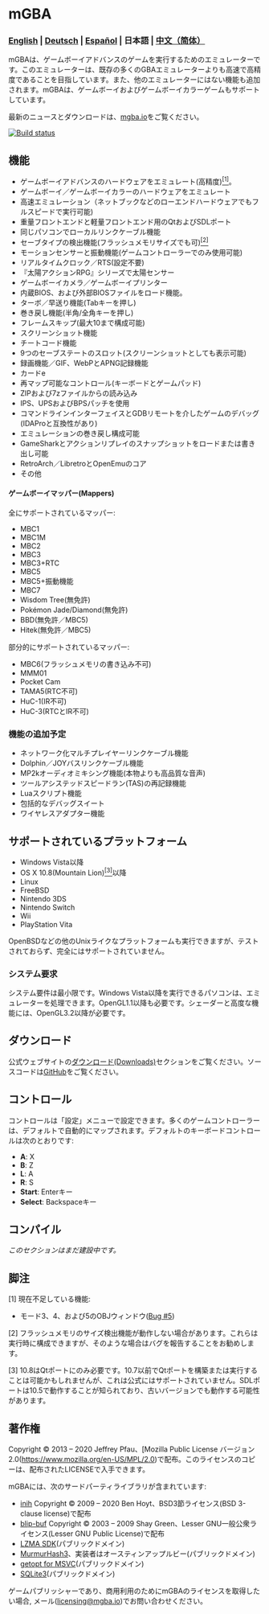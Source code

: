 mGBA
====

### [English](./README.md) | [Deutsch](./README_DE.md) | [Español](./README_ES.md) | 日本語 | [中文（简体）](./README_ZH_CN.md)

mGBAは、ゲームボーイアドバンスのゲームを実行するためのエミュレーターです。このエミュレーターは、既存の多くのGBAエミュレーターよりも高速で高精度であることを目指しています。また、他のエミュレーターにはない機能も追加されます。mGBAは、ゲームボーイおよびゲームボーイカラーゲームもサポートしています。

最新のニュースとダウンロードは、[mgba.io](https://mgba.io)をご覧ください。

[![Build status](https://travis-ci.org/mgba-emu/mgba.svg?branch=master)](https://travis-ci.org/mgba-emu/mgba)

機能
--------

- ゲームボーイアドバンスのハードウェアをエミュレート(高精度)[<sup>[1]</sup>](#missing)。
- ゲームボーイ／ゲームボーイカラーのハードウェアをエミュレート
- 高速エミュレーション（ネットブックなどのローエンドハードウェアでもフルスピードで実行可能)
- 重量フロントエンドと軽量フロントエンド用のQtおよびSDLポート
- 同じパソコンでローカルリンクケーブル機能
- セーブタイプの検出機能(フラッシュメモリサイズでも可)[<sup>[2]</sup>](#flashdetect)
- モーションセンサーと振動機能(ゲームコントローラーでのみ使用可能)
- リアルタイムクロック／RTS(設定不要)
- 『太陽アクションRPG』シリーズで太陽センサー
- ゲームボーイカメラ／ゲームボーイプリンター
- 内蔵BIOS、および外部BIOSファイルをロード機能。
- ターボ／早送り機能(Tabキーを押し)
- 巻き戻し機能(半角/全角キーを押し)
- フレームスキップ(最大10まで構成可能)
- スクリーンショット機能
- チートコード機能
- 9つのセーブステートのスロット(スクリーンショットとしても表示可能)
- 録画機能／GIF、WebPとAPNG記録機能
- カードe
- 再マップ可能なコントロール(キーボードとゲームパッド)
- ZIPおよび7zファイルからの読み込み
- IPS、UPSおよびBPSパッチを使用
- コマンドラインインターフェイスとGDBリモートを介したゲームのデバッグ(IDAProと互換性があり)
- エミュレーションの巻き戻し構成可能
- GameSharkとアクションリプレイのスナップショットをロードまたは書き出し可能
- RetroArch／LibretroとOpenEmuのコア
- その他

#### ゲームボーイマッパー(Mappers)

全にサポートされているマッパー:

- MBC1
- MBC1M
- MBC2
- MBC3
- MBC3+RTC
- MBC5
- MBC5+振動機能
- MBC7
- Wisdom Tree(無免許)
- Pokémon Jade/Diamond(無免許)
- BBD(無免許／MBC5)
- Hitek(無免許／MBC5)

部分的にサポートされているマッパー:

- MBC6(フラッシュメモリの書き込み不可)
- MMM01
- Pocket Cam
- TAMA5(RTC不可)
- HuC-1(IR不可)
- HuC-3(RTCとIR不可)

### 機能の追加予定

- ネットワーク化マルチプレイヤーリンクケーブル機能
- Dolphin／JOYバスリンクケーブル機能
- MP2kオーディオミキシング機能(本物よりも高品質な音声)
- ツールアシステッドスピードラン(TAS)の再記録機能
- Luaスクリプト機能
- 包括的なデバッグスイート
- ワイヤレスアダプター機能

サポートされているプラットフォーム
-------------------

- Windows Vista以降
- OS X 10.8(Mountain Lion)[<sup>[3]</sup>](#osxver)以降
- Linux
- FreeBSD
- Nintendo 3DS
- Nintendo Switch
- Wii
- PlayStation Vita

OpenBSDなどの他のUnixライクなプラットフォームも実行できますが、テストされておらず、完全にはサポートされていません。

### システム要求

システム要件は最小限です。Windows Vista以降を実行できるパソコンは、エミュレーターを処理できます。OpenGL1.1以降も必要です。シェーダーと高度な機能には、OpenGL3.2以降が必要です。

ダウンロード
---------

公式ウェブサイトの[ダウンロード(Downloads)][downloads]セクションをご覧ください。ソースコードは[GitHub][source]をご覧ください。

コントロール
--------

コントロールは「設定」メニューで設定できます。多くのゲームコントローラーは、デフォルトで自動的にマップされます。デフォルトのキーボードコントロールは次のとおりです:

- **A**: X
- **B**: Z
- **L**: A
- **R**: S
- **Start**: Enterキー
- **Select**: Backspaceキー

コンパイル
---------

*このセクションはまだ建設中です。*

脚注
---------

<a name="missing">[1]</a> 現在不足している機能:

- モード3、4、および5のOBJウィンドウ([Bug #5](https://mgba.io/b/5))

<a name="flashdetect">[2]</a> フラッシュメモリのサイズ検出機能が動作しない場合があります。これらは実行時に構成できますが、そのような場合はバグを報告することをお勧めします。

<a name="osxver">[3]</a> 10.8はQtポートにのみ必要です。10.7以前でQtポートを構築または実行することは可能かもしれませんが、これは公式にはサポートされていません。SDLポートは10.5で動作することが知られており、古いバージョンでも動作する可能性があります。

[downloads]: https://mgba.io/downloads.html
[source]: https://github.com/mgba-emu/mgba

著作権
---------

Copyright © 2013 – 2020 Jeffrey Pfau、[Mozilla Public License バージョン2.0(https://www.mozilla.org/en-US/MPL/2.0)で配布。このライセンスのコピーは、配布されたLICENSEで入手できます。

mGBAには、次のサードパーティライブラリが含まれています:

- [inih](https://github.com/benhoyt/inih) Copyright © 2009 – 2020 Ben Hoyt、BSD3節ライセンス(BSD 3-clause license)で配布
- [blip-buf](https://code.google.com/archive/p/blip-buf) Copyright © 2003 – 2009 Shay Green、Lesser GNU一般公衆ライセンス(Lesser GNU Public License)で配布
- [LZMA SDK](https://7-zip.org/sdk.html)(パブリックドメイン)
- [MurmurHash3](https://github.com/aappleby/smhasher)、実装者はオースティンアップルビー(パブリックドメイン)
- [getopt for MSVC](https://github.com/skandhurkat/Getopt-for-Visual-Studio)(パブリックドメイン)
- [SQLite3](https://sqlite.org)(パブリックドメイン)

ゲームパブリッシャーであり、商用利用のためにmGBAのライセンスを取得したい場合, メール([licensing@mgba.io](mailto:licensing@mgba.io))でお問い合わせください。
